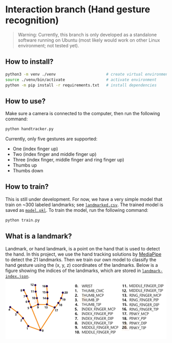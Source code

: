 # Interaction branch (Hand gesture recognition)

> Warning: Currently, this branch is only developed as a standalone software running on Ubuntu (most likely would work on other Linux environment; not tested yet).

## How to install?
```bash
python3 -m venv ./venv                      # create virtual environment
source ./venv/bin/activate                  # activate environment
python -m pip install -r requirements.txt   # install dependencies
```

## How to use?
Make sure a camera is connected to the computer, then run the following command:
```bash
python handtracker.py
```
Currently, only five gestures are supported:
- One (index finger up)
- Two (index finger and middle finger up)
- Three (index finger, middle finger and ring finger up)
- Thumbs up
- Thumbs down

## How to train?
This is still under development. For now, we have a very simple model that train on ~300 labeled landmarks; see [`landmarked.csv`](data/landmarked.csv). The trained model is saved as [`model.pkl`](model.pkl). To train the model, run the following command:
```bash
python train.py
```

## What is a landmark?
Landmark, or hand landmark, is a point on the hand that is used to detect the hand. In this project, we use the hand tracking solutions by [MediaPipe](https://google.github.io/mediapipe/solutions/hands) to detect the 21 landmarks. Then we train our own model to classify the hand gesture using the (x, y, z) coordinates of the landmarks. Below is a figure showing the indices of the landmarks, which are stored in [`landmark-index.json`](landmark_index.json).
![Landmarks](hand-landmarks.png)
